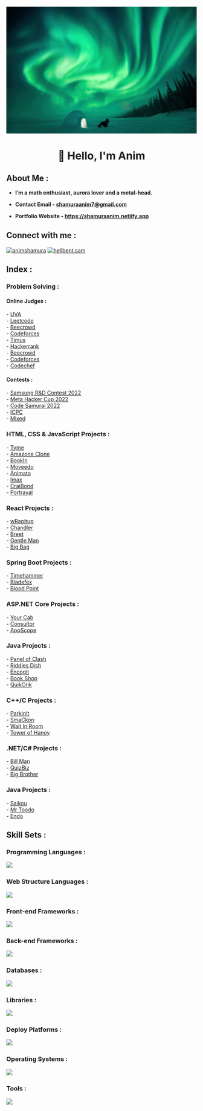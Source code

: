 ![logo](https://github.com/animshamura/animshamura/blob/main/Banner.jpg)
<h1 align="center"> 👋 Hello, I'm Anim</h1>
<h2 align="left">About Me :</h2>

- **I’m a math enthusiast, aurora lover and a metal-head.**

- **Contact Email - shamuraanim7@gmail.com**
- **Portfolio Website - https://shamuraanim.netlify.app**

<h2 align="left">Connect with me :</h2>
<p align="left">
<a href="https://linkedin.com/in/animshamura" target="blank"><img align="center" src="https://raw.githubusercontent.com/rahuldkjain/github-profile-readme-generator/master/src/images/icons/Social/linked-in-alt.svg" alt="animshamura" height="30" width="40" /></a>
<a href="https://fb.com/ahmadshamura" target="blank"><img align="center" src="https://raw.githubusercontent.com/rahuldkjain/github-profile-readme-generator/master/src/images/icons/Social/facebook.svg" alt="hellbent.sam" height="30" width="40" /></a>
</p>

<h2 align="left">Index :</h2>
<h3 align="left">Problem Solving :</h3>
<h4 align="left">Online Judges :</h4>
- <a href="https://github.com/animshamura/UVA-Solve">UVA</a><br>
- <a href="https://github.com/animshamura/Leetcode-Solve-">Leetcode</a><br>
- <a href="https://github.com/animshamura/Beecrowd-Solve-">Beecrowd</a><br>
- <a href="https://github.com/animshamura/Codeforces-Solve-">Codeforces</a><br>
- <a href="https://github.com/animshamura/Timus-Solve-">Timus</a><br>
- <a href="https://github.com/animshamura/HackerRank-Solve">Hackerrank</a><br>
- <a href="https://github.com/animshamura/Beecrowd-Solve-">Beecrowd</a><br>
- <a href="https://github.com/animshamura/Codeforces-Solve-">Codeforces</a><br>
- <a href="https://github.com/animshamura/Codechef-Solve-">Codechef</a><br>
<h4 align="left">Contests :</h4>
- <a href="https://github.com/animshamura/Samsung-RnD-Contest-2022">Samsung R&D Contest 2022</a><br>
- <a href="https://github.com/animshamura/Meta-Hacker-Cup-2022-Solve-">Meta Hacker Cup 2022</a><br>
- <a href="https://github.com/animshamura/Code-Samurai-2022">Code Samurai 2022</a><br>
- <a href="https://github.com/animshamura/ICPC-Solve-">ICPC</a><br>
- <a href="https://github.com/animshamura/Contest-Problems-Solve-">Mixed</a><br>


<h3 align="left">HTML, CSS & JavaScript Projects :</h3>
- <a href="https://github.com/animshamura/Tyme-">Tyme</a><br>
- <a href="https://github.com/animshamura/Amazone-Clone-">Amazone Clone</a><br>
- <a href="https://github.com/animshamura/BookIn">BookIn</a><br>
- <a href="https://github.com/animshamura/Moveedo">Moveedo</a><br>
- <a href="https://github.com/animshamura/Animato">Animato</a><br>
- <a href="https://github.com/animshamura/Imax">Imax</a><br>
- <a href="https://github.com/animshamura/CraiBond">CraiBond</a><br>
- <a href="https://github.com/animshamura/Portrayal">Portrayal</a><br>


<h3 align="left">React Projects :</h3>
- <a href="https://github.com/animshamura/wRapitup-">wRapitup</a><br>
- <a href="https://github.com/animshamura/Chandler-">Chandler</a><br>
- <a href="https://github.com/animshamura/Breet">Breet</a><br>
- <a href="https://github.com/animshamura/Gentle-Man">Gentle Man</a><br>
- <a href="https://github.com/animshamura/Big-Bag">Big Bag</a><br>

<h3 align="left">Spring Boot Projects :</h3>
- <a href="https://github.com/animshamura/Timehammer">Timehammer</a><br>
- <a href="https://github.com/animshamura/Bladefex-">Bladefex</a><br>
- <a href="https://github.com/animshamura/Blood-Point">Blood Point</a><br>

<h3 align="left">ASP.NET Core Projects :</h3>
- <a href="https://github.com/animshamura/Your-Cab">Your Cab</a><br>
- <a href="https://github.com/animshamura/Consultor-">Consultor</a><br>
- <a href="https://github.com/animshamura/AppScope">AppScope</a><br>

<h3 align="left">Java Projects :</h3>
- <a href="https://github.com/animshamura/Panel-Of-Clash-">Panel of Clash</a><br>
- <a href="https://github.com/animshamura/Riddles-Dish">Riddles Dish</a><br>
- <a href="https://github.com/animshamura/Encogit">Encogit</a><br>
- <a href="https://github.com/animshamura/Book-Shop">Book Shop</a><br>
- <a href="https://github.com/animshamura/QuikCrik">QuikCrik</a><br>

<h3 align="left">C++/C Projects :</h3>
- <a href="https://github.com/animshamura/ParkinIt">ParkinIt</a><br>
- <a href="https://github.com/animshamura/SmaCkon">SmaCkon</a><br>
- <a href="https://github.com/animshamura/Wait-In-Room">Wait In Room</a><br>
- <a href="https://github.com/animshamura/Tower-Of-Hanoy">Tower of Hanoy</a><br>

<h3 align="left">.NET/C# Projects :</h3>
- <a href="https://github.com/animshamura/Bill-Man">Bill Man</a><br>
- <a href="https://github.com/animshamura/QuizBiz">QuizBiz</a><br>
- <a href="https://github.com/animshamura/Big-Brother">Big Brother</a><br>

<h3 align="left">Java Projects :</h3>
- <a href="https://github.com/animshamura/Saikou">Saikou</a><br>
- <a href="https://github.com/animshamura/Mr-Toodo">Mr Toodo</a><br>
- <a href="https://github.com/animshamura/Endo">Endo</a><br>

<h2 align="left">Skill Sets :</h2>
<h3 align="left">Programming Languages :</h3>
<img src="https://skillicons.dev/icons?i=java,python,cpp,c,javascript,kotlin,php,typescript,cs,go,r,ruby" />
<h3 align="left">Web Structure Languages :</h3>
<img src="https://skillicons.dev/icons?i=html,css" />
<h3 align="left">Front-end Frameworks :</h3>
<img src="https://skillicons.dev/icons?i=bootstrap,angular,tailwind" />
<h3 align="left">Back-end Frameworks :</h3>
<img src="https://skillicons.dev/icons?i=spring,dotnet,laravel,qt" />
<h3 align="left">Databases :</h3>
<img src="https://skillicons.dev/icons?i=mysql,postgresql,mongodb,sqlite" />
<h3 align="left">Libraries :</h3>
<img src="https://skillicons.dev/icons?i=nodejs,react,express,next,redux,regex,jquery,pytorch" />
<h3 align="left">Deploy Platforms :</h3>
<img src="https://skillicons.dev/icons?i=heroku,netlify,firebase" />
<h3 align="left">Operating Systems :</h3>
<img src="https://skillicons.dev/icons?i=linux" />
<h3 align="left">Tools :</h3>
<img src="https://skillicons.dev/icons?i=vscode,docker,kubernetes,eclipse,androidstudio,postman,bash,figma,xd," />






